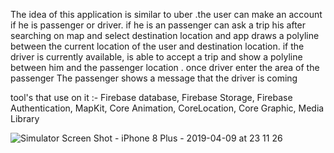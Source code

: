 
The idea of this application is similar to uber .the user can make an account if he is passenger or driver. 
if he is an passenger can ask a trip his  after searching on map and select destination location 
and app draws a polyline between the current location of the user and destination location.
if the driver is currently available, is able to accept a trip and show a polyline between him and the passenger location .
once driver  enter the area of the passenger The passenger shows a message that the driver is coming

tool's that use on it :- 
Firebase database, Firebase Storage, Firebase Authentication, MapKit, Core Animation, CoreLocation, Core Graphic, Media Library

![Simulator Screen Shot - iPhone 8 Plus - 2019-04-09 at 23 11 26](https://user-images.githubusercontent.com/28659588/55839213-5934de80-5b27-11e9-964a-01dfd2fca8ed.png)
